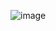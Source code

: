 ![image](https://user-images.githubusercontent.com/108928206/190560295-31a877a3-8343-43b7-9299-9bd332b695ce.png)
